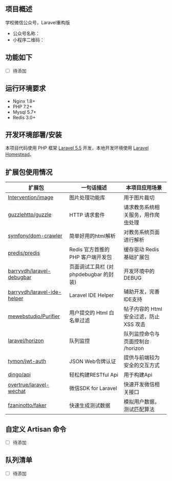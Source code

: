 ## 项目概述

学校微信公众号，Laravel重构版

* 公众号名称：
* 小程序二维码：

## 功能如下

- [ ] 待添加

## 运行环境要求

- Nginx 1.8+
- PHP 7.2+
- Mysql 5.7+
- Redis 3.0+

## 开发环境部署/安装

本项目代码使用 PHP 框架 [Laravel 5.5](https://d.laravel-china.org/docs/5.5/) 开发，本地开发环境使用 [Laravel Homestead](https://d.laravel-china.org/docs/5.5/homestead)。


## 扩展包使用情况

| 扩展包 | 一句话描述 | 本项目应用场景 |
| --- | --- | --- |
| [Intervention/image](https://github.com/Intervention/image) | 图片处理功能库 | 用于图片裁切 |
| [guzzlehttp/guzzle](https://github.com/guzzle/guzzle) | HTTP 请求套件 | 请求教务系统相关服务，用作爬虫处理  |
| [symfony/dom-crawler](https://github.com/symfony/dom-crawler) | 简单好用的html解析 | 对教务系统页面进行解析 |
| [predis/predis](https://github.com/nrk/predis.git) | Redis 官方首推的 PHP 客户端开发包 | 缓存驱动 Redis 基础扩展包 |
| [barryvdh/laravel-debugbar](https://github.com/barryvdh/laravel-debugbar) | 页面调试工具栏 (对 phpdebugbar 的封装) | 开发环境中的 DEBUG |
| [barryvdh/laravel-ide-helper](https://github.com/barryvdh/laravel-ide-helper)| Laravel IDE Helper | 辅助开发，完善IDE支持 |
| [mewebstudio/Purifier](https://github.com/mewebstudio/Purifier) | 用户提交的 Html 白名单过滤 | 帖子内容的 Html 安全过滤，防止 XSS 攻击 |
| [laravel/horizon](https://github.com/laravel/horizon) | 队列监控 | 队列监控命令与页面控制台 /horizon |
| [tymon/jwt-auth](https://github.com/tymondesigns/jwt-auth) | JSON Web令牌认证 | 提供与前端较为安全的交互方式 |
| [dingo/api](https://github.com/dingo/api) | 轻松构建RESTful Api | 用于构建Api |
| [overtrue/laravel-wechat](https://github.com/overtrue/laravel-wechat) | 微信SDK for Laravel | 快速开发微信相关接口 |
| [fzaninotto/faker](https://github.com/fzaninotto/Faker) | 快速生成测试数据 | 模拟用户数据，测试匹配算法 | 

## 自定义 Artisan 命令
- [ ] 待添加

## 队列清单
- [ ] 待添加